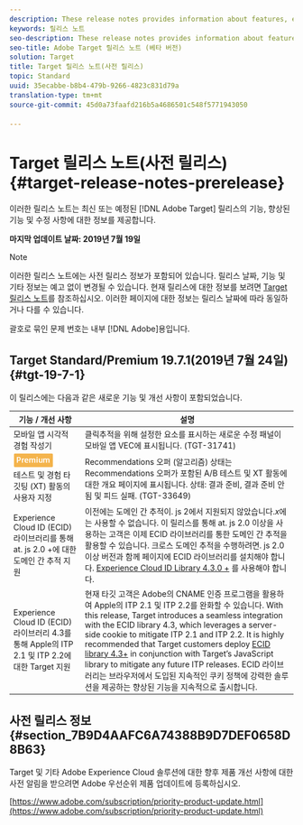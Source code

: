 ```yaml
---
description: These release notes provides information about features, enhancements, and fixes for the latest or upcoming [! DNL Adobe Target] 릴리스.
keywords: 릴리스 노트
seo-description: These release notes provides information about features, enhancements, and fixes for the latest or upcoming [! DNL Adobe Target] 릴리스.
seo-title: Adobe Target 릴리스 노트 (베타 버전)
solution: Target
title: Target 릴리스 노트(사전 릴리스)
topic: Standard
uuid: 35ecabbe-b8b4-479b-9266-4823c831d79a
translation-type: tm+mt
source-git-commit: 45d0a73faafd216b5a4686501c548f5771943050

---
```



# Target 릴리스 노트(사전 릴리스){#target-release-notes-prerelease}

이러한 릴리스 노트는 최신 또는 예정된 [!DNL Adobe Target] 릴리스의 기능, 향상된 기능 및 수정 사항에 대한 정보를 제공합니다.

**마지막 업데이트 날짜: 2019년 7월 19일**

>[!NOTE]
>
>이러한 릴리스 노트에는 사전 릴리스 정보가 포함되어 있습니다. 릴리스 날짜, 기능 및 기타 정보는 예고 없이 변경될 수 있습니다. 현재 릴리스에 대한 정보를 보려면 [Target 릴리스 노트](release-notes.md)를 참조하십시오. 이러한 페이지에 대한 정보는 릴리스 날짜에 따라 동일하거나 다를 수 있습니다.
>
>괄호로 묶인 문제 번호는 내부 [!DNL Adobe]용입니다.

## Target Standard/Premium 19.7.1(2019년 7월 24일) {#tgt-19-7-1}

이 릴리스에는 다음과 같은 새로운 기능 및 개선 사항이 포함되었습니다.

| 기능 / 개선 사항 | 설명 |
| --- | --- |
| 모바일 앱 시각적 경험 작성기 | 클릭추적을 위해 설정한 요소를 표시하는 새로운 수정 패널이 모바일 앱 VEC에 표시됩니다. (TGT-31741) |
| ![프리미엄 Badgeresa/B](/help/assets/premium.png)<br>테스트 및 경험 타깃팅 (XT) 활동의 사용자 지정 | Recommendations 오퍼 (알고리즘) 상태는 Recommendations 오퍼가 포함된 A/B 테스트 및 XT 활동에 대한 개요 페이지에 표시됩니다. 상태: 결과 준비, 결과 준비 안 됨 및 피드 실패. (TGT-33649) |
| Experience Cloud ID (ECID) 라이브러리를 통해 at. js 2.0 +에 대한 도메인 간 추적 지원 | 이전에는 도메인 간 추적이. js 2에서 지원되지 않았습니다.*x*&#x200B;에는 사용할 수 없습니다. 이 릴리스를 통해 at. js 2.0 이상을 사용하는 고객은 이제 ECID 라이브러리를 통한 도메인 간 추적을 활용할 수 있습니다. 크로스 도메인 추적을 수행하려면. js 2.0 이상 버전과 함께 페이지에 ECID 라이브러리를 설치해야 합니다. [Experience Cloud ID Library 4.3.0 +](https://marketing.adobe.com/resources/help/en_US/mcvid/mcvid-release-notes.html) 를 사용해야 합니다. |
| Experience Cloud ID (ECID) 라이브러리 4.3를 통해 Apple의 ITP 2.1 및 ITP 2.2에 대한 Target 지원 | 현재 타깃 고객은 Adobe의 CNAME 인증 프로그램을 활용하여 Apple의 ITP 2.1 및 ITP 2.2를 완화할 수 있습니다. With this release, Target introduces a seamless integration with the ECID library 4.3, which leverages a server-side cookie to mitigate ITP 2.1 and ITP 2.2. It is highly recommended that Target customers deploy [ECID library 4.3+](https://marketing.adobe.com/resources/help/en_US/mcvid/mcvid-release-notes.html) in conjunction with Target’s JavaScript library to mitigate any future ITP releases. ECID 라이브러리는 브라우저에서 도입된 지속적인 쿠키 정책에 강력한 솔루션을 제공하는 향상된 기능을 지속적으로 출시합니다. |

## 사전 릴리스 정보 {#section_7B9D4AAFC6A74388B9D7DEF0658D8B63}

Target 및 기타 Adobe Experience Cloud 솔루션에 대한 향후 제품 개선 사항에 대한 사전 알림을 받으려면 Adobe 우선순위 제품 업데이트에 등록하십시오.

[https://www.adobe.com/subscription/priority-product-update.html](https://www.adobe.com/subscription/priority-product-update.html)
